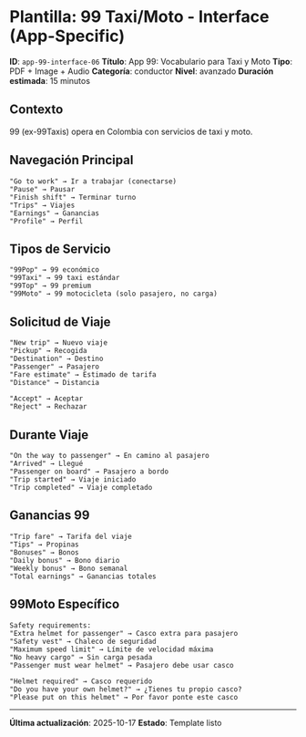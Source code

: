 # Plantilla: 99 Taxi/Moto - Interface (App-Specific)

**ID**: `app-99-interface-06`
**Título**: App 99: Vocabulario para Taxi y Moto
**Tipo**: PDF + Image + Audio
**Categoría**: conductor
**Nivel**: avanzado
**Duración estimada**: 15 minutos

## Contexto

99 (ex-99Taxis) opera en Colombia con servicios de taxi y moto.

## Navegación Principal

```
"Go to work" → Ir a trabajar (conectarse)
"Pause" → Pausar
"Finish shift" → Terminar turno
"Trips" → Viajes
"Earnings" → Ganancias
"Profile" → Perfil
```

## Tipos de Servicio

```
"99Pop" → 99 económico
"99Taxi" → 99 taxi estándar
"99Top" → 99 premium
"99Moto" → 99 motocicleta (solo pasajero, no carga)
```

## Solicitud de Viaje

```
"New trip" → Nuevo viaje
"Pickup" → Recogida
"Destination" → Destino
"Passenger" → Pasajero
"Fare estimate" → Estimado de tarifa
"Distance" → Distancia

"Accept" → Aceptar
"Reject" → Rechazar
```

## Durante Viaje

```
"On the way to passenger" → En camino al pasajero
"Arrived" → Llegué
"Passenger on board" → Pasajero a bordo
"Trip started" → Viaje iniciado
"Trip completed" → Viaje completado
```

## Ganancias 99

```
"Trip fare" → Tarifa del viaje
"Tips" → Propinas
"Bonuses" → Bonos
"Daily bonus" → Bono diario
"Weekly bonus" → Bono semanal
"Total earnings" → Ganancias totales
```

## 99Moto Específico

```
Safety requirements:
"Extra helmet for passenger" → Casco extra para pasajero
"Safety vest" → Chaleco de seguridad
"Maximum speed limit" → Límite de velocidad máxima
"No heavy cargo" → Sin carga pesada
"Passenger must wear helmet" → Pasajero debe usar casco

"Helmet required" → Casco requerido
"Do you have your own helmet?" → ¿Tienes tu propio casco?
"Please put on this helmet" → Por favor ponte este casco
```

---

**Última actualización**: 2025-10-17
**Estado**: Template listo
